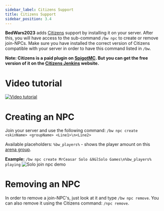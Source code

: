 ```yaml
---
sidebar_label: Citizens Support
title: Citizens Support
sidebar_position: 3.4
---
```

**BedWars2023** adds [Citizens](https://spigotmc.org/resources/13811/) support by installing it on your server. After this, you will have access to the sub-command `/bw npc` to create or remove join-NPCs. Make sure you have installed the correct version of Citizens compatible with your server in order to have this command listed in `/bw`.

**Note: Citizens is a paid plugin on [SpigotMC](https://spigotmc.org/resources/13811/). But you can get the free version of it on the [Citizens Jenkins](https://ci.citizensnpcs.co/job/Citizens2/) website.**

# Video tutorial

[![Video tutorial](https://img.youtube.com/vi/6aluXVNN--Q/0.jpg)](https://youtu.be/6aluXVNN--Q "Tutorial")

# Creating an NPC
Join your server and use the following command: `/bw npc create <skinName> <groupName> <Line1>\n<Line2>`

Available placeholders: `%bw_players%` - shows the player amount on this [arena group](../setup/arena-groups).

**Example:** `/bw npc create MrCeasar Solo &9&lSolo Games\n%bw_players% playing`
![Solo join npc demo](/uploads/2018-09-02_03.07.28.png)

# Removing an NPC
In order to remove a join-NPC's, just look at it and type `/bw npc remove`. You can also remove it using the Citizens command: `/npc remove`.
